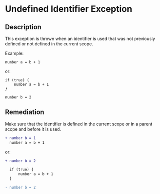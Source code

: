 # Undefined Identifier Exception

## Description

This exception is thrown when an identifier is used that was not previously defined or not defined in the current scope.

Example:

```step
number a = b + 1
```

or:

```step
if (true) {
    number a = b + 1
}

number b = 2
```

## Remediation

Make sure that the identifier is defined in the current scope or in a parent scope and before it is used.

```diff
+ number b = 1
  number a = b + 1
```

or:

```diff
+ number b = 2

  if (true) {
      number a = b + 1
  }

- number b = 2
```
